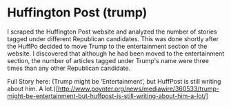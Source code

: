 # Huffington Post (trump)

I scraped the Huffington Post website and analyzed the number of stories tagged under different Republican candidates. This was done shortly after the HuffPo decided to move Trump to the entertainment section of the website. I discovered that although he had been moved to the entertainment section, the number of articles tagged under Trump's name were three times than any other Republican candidate. 

Full Story here: (Trump might be ‘Entertainment’, but HuffPost is still writing about him. A lot.)[http://www.poynter.org/news/mediawire/360533/trump-might-be-entertainment-but-huffpost-is-still-writing-about-him-a-lot/]
